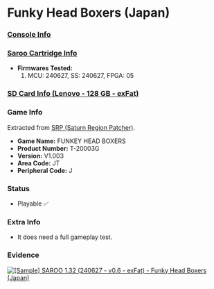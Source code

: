 # Funky Head Boxers (Japan)

### [Console Info](../../../../../Info/Consoles/VA13/README.md)

### [Saroo Cartridge Info](../../../../../Info/Cartridges/RetroGameParadiseStore/1.32F/README.md)

- <b>Firmwares Tested:</b>
  1. MCU: 240627, SS: 240627, FPGA: 05

### [SD Card Info (Lenovo - 128 GB - exFat)](../../../../../Info/SdCards/Lenovo/128GB/exfat/README.md)

### Game Info

Extracted from [SRP (Saturn Region Patcher)](https://segaxtreme.net/resources/saturn-region-patcher.81/download).

- <b>Game Name:</b> FUNKEY HEAD BOXERS
- <b>Product Number:</b> T-20003G
- <b>Version:</b> V1.003
- <b>Area Code:</b> JT
- <b>Peripheral Code:</b> J

### Status

- Playable :white_check_mark:

### Extra Info

- It does need a full gameplay test.

### Evidence

[![[Sample] SAROO 1.32 (240627 - v0.6 - exFat) - Funky Head Boxers (Japan)](https://img.youtube.com/vi/5BpRD4UZg5c/0.jpg)](https://www.youtube.com/watch?v=5BpRD4UZg5c)
